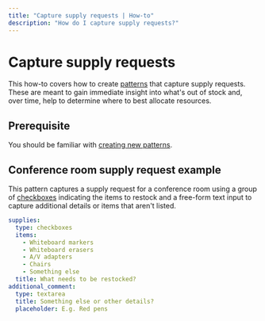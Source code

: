 ```yaml
---
title: "Capture supply requests | How-to"
description: "How do I capture supply requests?"
---
```


# Capture supply requests

This how-to covers how to create [patterns](/reference/patterns/) that capture supply requests. These are meant to gain immediate insight into what's out of stock and, over time, help to determine where to best allocate resources.

## Prerequisite

You should be familiar with [creating new patterns](/how-to/create-new-patterns/).

## Conference room supply request example

This pattern captures a supply request for a conference room using a group of [checkboxes](/reference/patterns.html#multiple-checkboxes) indicating the items to restock and a free-form text input to capture additional details or items that aren't listed.

```yaml
supplies:
  type: checkboxes
  items:
    - Whiteboard markers
    - Whiteboard erasers
    - A/V adapters
    - Chairs
    - Something else
  title: What needs to be restocked?
additional_comment:
  type: textarea
  title: Something else or other details?
  placeholder: E.g. Red pens
```

<CaptionedImage
  src="/images/how-tos/capture-conf-room-supplies.png"
  alt="Routegy app for capturing supply requests in a conference room with checkboxes and a text area for additional information."
  width="85%"
/>
